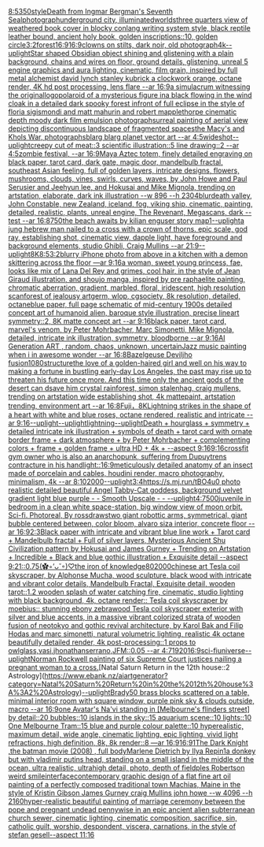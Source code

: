 [8:5](https://www.ebank.nz/aiartgenerator?category=8%3A5)[350](https://www.ebank.nz/aiartgenerator?category=350)[style](https://www.ebank.nz/aiartgenerator?category=style)[Death from Ingmar Bergman's Seventh Seal](https://www.ebank.nz/aiartgenerator?category=Death%20from%20Ingmar%20Bergman%27s%20Seventh%20Seal)[photograph](https://www.ebank.nz/aiartgenerator?category=photograph)[underground city, illuminated](https://www.ebank.nz/aiartgenerator?category=underground%20city%2C%20illuminated)[worlds](https://www.ebank.nz/aiartgenerator?category=worlds)[three quarters view of weathered book cover in blocky conlang writing system style, black reptile leather bound, ancient holy book, golden inscriptions::10, golden circle](https://www.ebank.nz/aiartgenerator?category=three%20quarters%20view%20of%20weathered%20book%20cover%20in%20blocky%20conlang%20writing%20system%20style%2C%20black%20reptile%20leather%20bound%2C%20ancient%20holy%20book%2C%20golden%20inscriptions%3A%3A10%2C%20golden%20circle)[3:2](https://www.ebank.nz/aiartgenerator?category=3%3A2)[forest](https://www.ebank.nz/aiartgenerator?category=forest)[16:9](https://www.ebank.nz/aiartgenerator?category=16%3A9)[16:9](https://www.ebank.nz/aiartgenerator?category=16%3A9)[clowns on stilts, dark noir, old photograph](https://www.ebank.nz/aiartgenerator?category=clowns%20on%20stilts%2C%20dark%20noir%2C%20old%20photograph)[4k](https://www.ebank.nz/aiartgenerator?category=4k)[--uplight](https://www.ebank.nz/aiartgenerator?category=--uplight)[Star shaped Obsidian object shining and glistening with a plain background, chains and wires on floor, ground details, glistening, unreal 5 engine graphics and aura lighting, cinematic, film grain, inspired by full metal alchemist david lynch stanley kubrick a clockwork orange, octane render, 4K hd post processing, lens flare --ar 16:9](https://www.ebank.nz/aiartgenerator?category=Star%20shaped%20Obsidian%20object%20shining%20and%20glistening%20with%20a%20plain%20background%2C%20chains%20and%20wires%20on%20floor%2C%20ground%20details%2C%20glistening%2C%20unreal%205%20engine%20graphics%20and%20aura%20lighting%2C%20cinematic%2C%20film%20grain%2C%20inspired%20by%20full%20metal%20alchemist%20david%20lynch%20stanley%20kubrick%20a%20clockwork%20orange%2C%20octane%20render%2C%204K%20hd%20post%20processing%2C%20lens%20flare%20--ar%2016%3A9)[a simulacrum witnessing the original](https://www.ebank.nz/aiartgenerator?category=a%20simulacrum%20witnessing%20the%20original)[logo](https://www.ebank.nz/aiartgenerator?category=logo)[polaroid of a mysterious figure ina black flowing in the wind cloak in a detailed dark spooky forest infront of full eclipse in the style of floria sigismondi and matt mahurin and robert mapplethorpe cinematic depth moody dark film emulsion photograph](https://www.ebank.nz/aiartgenerator?category=polaroid%20of%20a%20mysterious%20figure%20ina%20black%20flowing%20in%20the%20wind%20cloak%20in%20a%20detailed%20dark%20spooky%20forest%20infront%20of%20full%20eclipse%20in%20the%20style%20of%20floria%20sigismondi%20and%20matt%20mahurin%20and%20robert%20mapplethorpe%20cinematic%20depth%20moody%20dark%20film%20emulsion%20photograph)[surreal painting of aerial view depicting discontinuous landscape of fragmented spaces](https://www.ebank.nz/aiartgenerator?category=surreal%20painting%20of%20aerial%20view%20depicting%20discontinuous%20landscape%20of%20fragmented%20spaces)[the Macy's and Khols War, photographs](https://www.ebank.nz/aiartgenerator?category=the%20Macy%27s%20and%20Khols%20War%2C%20photographs)[blarg blarg planet vector art --ar 4:5](https://www.ebank.nz/aiartgenerator?category=blarg%20blarg%20planet%20vector%20art%20--ar%204%3A5)[wideshot](https://www.ebank.nz/aiartgenerator?category=wideshot)[--uplight](https://www.ebank.nz/aiartgenerator?category=--uplight)[creepy cut of meat::3 scientific illustration::5 line drawing::2  --ar 4:5](https://www.ebank.nz/aiartgenerator?category=creepy%20cut%20of%20meat%3A%3A3%20scientific%20illustration%3A%3A5%20line%20drawing%3A%3A2%20%20--ar%204%3A5)[zombie festival,  --ar 16:9](https://www.ebank.nz/aiartgenerator?category=zombie%20festival%2C%20%20--ar%2016%3A9)[Maya Aztec totem, finely detailed engraving on black paper, tarot card, dark gate, magic door, mandelbulb fractal, southeast Asian feeling, full of golden layers, intricate designs, flowers, mushrooms, clouds, vines, swirls, curves, waves, by John Howe and Paul Serusier and Jeehyun lee, and Hokusai and Mike Mignola, trending on artstation, elaborate, dark ink illustration --w 896 --h 2304](https://www.ebank.nz/aiartgenerator?category=Maya%20Aztec%20totem%2C%20finely%20detailed%20engraving%20on%20black%20paper%2C%20tarot%20card%2C%20dark%20gate%2C%20magic%20door%2C%20mandelbulb%20fractal%2C%20southeast%20Asian%20feeling%2C%20full%20of%20golden%20layers%2C%20intricate%20designs%2C%20flowers%2C%20mushrooms%2C%20clouds%2C%20vines%2C%20swirls%2C%20curves%2C%20waves%2C%20by%20John%20Howe%20and%20Paul%20Serusier%20and%20Jeehyun%20lee%2C%20and%20Hokusai%20and%20Mike%20Mignola%2C%20trending%20on%20artstation%2C%20elaborate%2C%20dark%20ink%20illustration%20--w%20896%20--h%202304)[blur](https://www.ebank.nz/aiartgenerator?category=blur)[death valley, John Constable, new Zealand, iceland, fog, viking ship, cinematic, painting, detailed, realistic, plants, unreal engine, The Revenant, Megascans, dark --test --ar 16:8](https://www.ebank.nz/aiartgenerator?category=death%20valley%2C%20John%20Constable%2C%20new%20Zealand%2C%20iceland%2C%20fog%2C%20viking%20ship%2C%20cinematic%2C%20painting%2C%20detailed%2C%20realistic%2C%20plants%2C%20unreal%20engine%2C%20The%20Revenant%2C%20Megascans%2C%20dark%20--test%20--ar%2016%3A8)[750](https://www.ebank.nz/aiartgenerator?category=750)[the beach awaits by kilian eng](https://www.ebank.nz/aiartgenerator?category=the%20beach%20awaits%20by%20kilian%20eng)[user story map](https://www.ebank.nz/aiartgenerator?category=user%20story%20map)[1](https://www.ebank.nz/aiartgenerator?category=1)[--uplight](https://www.ebank.nz/aiartgenerator?category=--uplight)[a jung hebrew man nailed to a cross with a crown of thorns. epic scale, god ray, establishing shot, cinematic view, dapple light, have foreground and background elements, studio Ghibli, Craig Mullins --ar 21:9](https://www.ebank.nz/aiartgenerator?category=a%20jung%20hebrew%20man%20nailed%20to%20a%20cross%20with%20a%20crown%20of%20thorns.%20epic%20scale%2C%20god%20ray%2C%20establishing%20shot%2C%20cinematic%20view%2C%20dapple%20light%2C%20have%20foreground%20and%20background%20elements%2C%20studio%20Ghibli%2C%20Craig%20Mullins%20--ar%2021%3A9)[--uplight](https://www.ebank.nz/aiartgenerator?category=--uplight)[8K](https://www.ebank.nz/aiartgenerator?category=8K)[8:5](https://www.ebank.nz/aiartgenerator?category=8%3A5)[3:2](https://www.ebank.nz/aiartgenerator?category=3%3A2)[blurry iPhone photo from above  in a kitchen with a demon skittering across the floor  —ar 9:16](https://www.ebank.nz/aiartgenerator?category=blurry%20iPhone%20photo%20from%20above%20%20in%20a%20kitchen%20with%20a%20demon%20skittering%20across%20the%20floor%20%20%E2%80%94ar%209%3A16)[a woman, sweet young princess, fae, looks like mix of Lana Del Rey and grimes, cool hair, in the style of Jean Giraud illustration, and shoujo manga, inspired by pre raphaelite painting, chromatic aberration, gradient, marbled, floral, iridescent, high resolution scan](https://www.ebank.nz/aiartgenerator?category=a%20woman%2C%20sweet%20young%20princess%2C%20fae%2C%20looks%20like%20mix%20of%20Lana%20Del%20Rey%20and%20grimes%2C%20cool%20hair%2C%20in%20the%20style%20of%20Jean%20Giraud%20illustration%2C%20and%20shoujo%20manga%2C%20inspired%20by%20pre%20raphaelite%20painting%2C%20chromatic%20aberration%2C%20gradient%2C%20marbled%2C%20floral%2C%20iridescent%2C%20high%20resolution%20scan)[forest of jealousy artgerm, wlop, cgsociety, 8k resolution, detailed, octane](https://www.ebank.nz/aiartgenerator?category=forest%20of%20jealousy%20artgerm%2C%20wlop%2C%20cgsociety%2C%208k%20resolution%2C%20detailed%2C%20octane)[blue paper, full page schematic of mid-century 1900s detailed concept art of humanoid alien, baroque style illustration, precise lineart symmetry::2, 8K matte concept art --ar 9:16](https://www.ebank.nz/aiartgenerator?category=blue%20paper%2C%20full%20page%20schematic%20of%20mid-century%201900s%20detailed%20concept%20art%20of%20humanoid%20alien%2C%20baroque%20style%20illustration%2C%20precise%20lineart%20symmetry%3A%3A2%2C%208K%20matte%20concept%20art%20--ar%209%3A16)[black paper, tarot card, marvel's venom, by Peter Mohrbacher, Marc Simonetti, Mike Mignola, detailed, intricate ink illustration, symmetry, bloodborne --ar 9:16](https://www.ebank.nz/aiartgenerator?category=black%20paper%2C%20tarot%20card%2C%20marvel%27s%20venom%2C%20by%20Peter%20Mohrbacher%2C%20Marc%20Simonetti%2C%20Mike%20Mignola%2C%20detailed%2C%20intricate%20ink%20illustration%2C%20symmetry%2C%20bloodborne%20--ar%209%3A16)[AI Generation ART , random, chaos, unknown, uncertain](https://www.ebank.nz/aiartgenerator?category=AI%20Generation%20ART%20%2C%20random%2C%20chaos%2C%20unknown%2C%20uncertain)[Jazz music painting when i in awesome wonder --ar 16:8](https://www.ebank.nz/aiartgenerator?category=Jazz%20music%20painting%20when%20i%20in%20awesome%20wonder%20--ar%2016%3A8)[Bazelgeuse Deviljho fusion](https://www.ebank.nz/aiartgenerator?category=Bazelgeuse%20Deviljho%20fusion)[1080](https://www.ebank.nz/aiartgenerator?category=1080)[structure](https://www.ebank.nz/aiartgenerator?category=structure)[the love of a golden-haired girl and well on his way to making a fortune in bustling early-day Los Angeles, the past may rise up to threaten his future once more. And this time only the ancient gods of the desert can dsave him crystal rainforest, simon stalenhag, craig mullens, trending on artstation wide establishing shot, 4k mattepaint, artstation trending, environment art --ar 16:8](https://www.ebank.nz/aiartgenerator?category=the%20love%20of%20a%20golden-haired%20girl%20and%20well%20on%20his%20way%20to%20making%20a%20fortune%20in%20bustling%20early-day%20Los%20Angeles%2C%20the%20past%20may%20rise%20up%20to%20threaten%20his%20future%20once%20more.%20And%20this%20time%20only%20the%20ancient%20gods%20of%20the%20desert%20can%20dsave%20him%20crystal%20rainforest%2C%20simon%20stalenhag%2C%20craig%20mullens%2C%20trending%20on%20artstation%20wide%20establishing%20shot%2C%204k%20mattepaint%2C%20artstation%20trending%2C%20environment%20art%20--ar%2016%3A8)[Fuji，8K](https://www.ebank.nz/aiartgenerator?category=Fuji%EF%BC%8C8K)[Lightning strikes in the shape of a heart with white and blue roses, octane rendered, realistic and intricate --ar 9:16](https://www.ebank.nz/aiartgenerator?category=Lightning%20strikes%20in%20the%20shape%20of%20a%20heart%20with%20white%20and%20blue%20roses%2C%20octane%20rendered%2C%20realistic%20and%20intricate%20--ar%209%3A16)[--uplight](https://www.ebank.nz/aiartgenerator?category=--uplight)[--uplight](https://www.ebank.nz/aiartgenerator?category=--uplight)[lightning](https://www.ebank.nz/aiartgenerator?category=lightning)[--uplight](https://www.ebank.nz/aiartgenerator?category=--uplight)[Death + hourglass + symmetry + detailed intricate ink illustration + symbols of death + tarot card with ornate border frame + dark atmosphere + by Peter Mohrbacher + complementing colors + frame + golden frame + ultra HD + 4k + --aspect 9:16](https://www.ebank.nz/aiartgenerator?category=Death%20%2B%20hourglass%20%2B%20symmetry%20%2B%20detailed%20intricate%20ink%20illustration%20%2B%20symbols%20of%20death%20%2B%20tarot%20card%20with%20ornate%20border%20frame%20%2B%20dark%20atmosphere%20%2B%20by%20Peter%20Mohrbacher%20%2B%20complementing%20colors%20%2B%20frame%20%2B%20golden%20frame%20%2B%20ultra%20HD%20%2B%204k%20%2B%20--aspect%209%3A16)[9:16](https://www.ebank.nz/aiartgenerator?category=9%3A16)[crossfit gym owner who is also an anarchopunk, suffering from Dupuytrens contracture in his hand](https://www.ebank.nz/aiartgenerator?category=crossfit%20gym%20owner%20who%20is%20also%20an%20anarchopunk%2C%20suffering%20from%20Dupuytrens%20contracture%20in%20his%20hand)[light::](https://www.ebank.nz/aiartgenerator?category=light%3A%3A)[16:9](https://www.ebank.nz/aiartgenerator?category=16%3A9)[meticulously detailed  anatomy  of an insect  made of  porcelain and cables, houdini render, macro photography,  minimalism, 4k --ar 8:10](https://www.ebank.nz/aiartgenerator?category=meticulously%20detailed%20%20anatomy%20%20of%20an%20insect%20%20made%20of%20%20porcelain%20and%20cables%2C%20houdini%20render%2C%20macro%20photography%2C%20%20minimalism%2C%204k%20--ar%208%3A10)[2000](https://www.ebank.nz/aiartgenerator?category=2000)[--uplight](https://www.ebank.nz/aiartgenerator?category=--uplight)[3:4](https://www.ebank.nz/aiartgenerator?category=3%3A4)[https://s.mj.run/tBO4u0  photo realistic detailed beautiful Angel Tabby-Cat goddess, background velvet gradient light blue purple - - Smooth Upscale - - --uplight](https://www.ebank.nz/aiartgenerator?category=https%3A//s.mj.run/tBO4u0%20%20photo%20realistic%20detailed%20beautiful%20Angel%20Tabby-Cat%20goddess%2C%20background%20velvet%20gradient%20light%20blue%20purple%20-%20-%20Smooth%20Upscale%20-%20-%20--uplight)[4:7](https://www.ebank.nz/aiartgenerator?category=4%3A7)[500](https://www.ebank.nz/aiartgenerator?category=500)[juvenile in bedroom in a clean white space-station, big window view of moon orbit. Sci-fi. Photoreal, By rossdraws](https://www.ebank.nz/aiartgenerator?category=juvenile%20in%20bedroom%20in%20a%20clean%20white%20space-station%2C%20big%20window%20view%20of%20moon%20orbit.%20Sci-fi.%20Photoreal%2C%20By%20rossdraws)[two giant robottic arms, symmetrical, giant bubble centered between, color bloom, alvaro siza interior, concrete floor --ar 16:9](https://www.ebank.nz/aiartgenerator?category=two%20giant%20robottic%20arms%2C%20symmetrical%2C%20giant%20bubble%20centered%20between%2C%20color%20bloom%2C%20alvaro%20siza%20interior%2C%20concrete%20floor%20--ar%2016%3A9)[](https://www.ebank.nz/aiartgenerator?category=)[2:3](https://www.ebank.nz/aiartgenerator?category=2%3A3)[Black paper with intricate and vibrant blue line work + Tarot card + Mandelbulb fractal + Full of silver layers, Mysterious Ancient Shu Civilization pattern by Hokusai and James Gurney + Trending on Artstation + Incredible + Black and blue gothic illustration + Exquisite detail --aspect 9:21](https://www.ebank.nz/aiartgenerator?category=Black%20paper%20with%20intricate%20and%20vibrant%20blue%20line%20work%20%2B%20Tarot%20card%20%2B%20Mandelbulb%20fractal%20%2B%20Full%20of%20silver%20layers%2C%20Mysterious%20Ancient%20Shu%20Civilization%20pattern%20by%20Hokusai%20and%20James%20Gurney%20%2B%20Trending%20on%20Artstation%20%2B%20Incredible%20%2B%20Black%20and%20blue%20gothic%20illustration%20%2B%20Exquisite%20detail%20--aspect%209%3A21)[::0.75](https://www.ebank.nz/aiartgenerator?category=%3A%3A0.75)[(✿◦’ᴗ˘◦)♡](https://www.ebank.nz/aiartgenerator?category=%28%E2%9C%BF%E2%97%A6%E2%80%99%E1%B4%97%CB%98%E2%97%A6%29%E2%99%A1)[the iron of knowledge](https://www.ebank.nz/aiartgenerator?category=the%20iron%20of%20knowledge)[80](https://www.ebank.nz/aiartgenerator?category=80)[2000](https://www.ebank.nz/aiartgenerator?category=2000)[chinese art Tesla coil skyscraper, by Alphonse Mucha, wood sculpture, black wood with intricate and vibrant color details, Mandelbulb Fractal, Exquisite detail, wooden tarot::1.2 wooden splash of water catching fire, cinematic, studio lighting with black background, 4k, octane render:: Tesla coil skyscraper by moebius:: stunning ebony zebrawood Tesla coil skyscraper exterior with silver and blue accents, in a massive vibrant colorized strata of wooden fusion of neotokyo and gothic revival architecture, by Karol Bak and Filip Hodas and marc simonetti, natural volumetric lighting, realistic 4k octane beautifully detailed render, 4k post-processing::1 props to owlglass,vasi,jhonathanserrano,JFM::0.05 --ar 4:7](https://www.ebank.nz/aiartgenerator?category=chinese%20art%20Tesla%20coil%20skyscraper%2C%20by%20Alphonse%20Mucha%2C%20wood%20sculpture%2C%20black%20wood%20with%20intricate%20and%20vibrant%20color%20details%2C%20Mandelbulb%20Fractal%2C%20Exquisite%20detail%2C%20wooden%20tarot%3A%3A1.2%20wooden%20splash%20of%20water%20catching%20fire%2C%20cinematic%2C%20studio%20lighting%20with%20black%20background%2C%204k%2C%20octane%20render%3A%3A%20Tesla%20coil%20skyscraper%20by%20moebius%3A%3A%20stunning%20ebony%20zebrawood%20Tesla%20coil%20skyscraper%20exterior%20with%20silver%20and%20blue%20accents%2C%20in%20a%20massive%20vibrant%20colorized%20strata%20of%20wooden%20fusion%20of%20neotokyo%20and%20gothic%20revival%20architecture%2C%20by%20Karol%20Bak%20and%20Filip%20Hodas%20and%20marc%20simonetti%2C%20natural%20volumetric%20lighting%2C%20realistic%204k%20octane%20beautifully%20detailed%20render%2C%204k%20post-processing%3A%3A1%20props%20to%20owlglass%2Cvasi%2Cjhonathanserrano%2CJFM%3A%3A0.05%20--ar%204%3A7)[1920](https://www.ebank.nz/aiartgenerator?category=1920)[16:9](https://www.ebank.nz/aiartgenerator?category=16%3A9)[sci-fi](https://www.ebank.nz/aiartgenerator?category=sci-fi)[universe](https://www.ebank.nz/aiartgenerator?category=universe)[--uplight](https://www.ebank.nz/aiartgenerator?category=--uplight)[Norman Rockwell painting of six Supreme Court justices nailing a pregnant woman to a cross.](https://www.ebank.nz/aiartgenerator?category=Norman%20Rockwell%20painting%20of%20six%20Supreme%20Court%20justices%20nailing%20a%20pregnant%20woman%20to%20a%20cross.)[Natal Saturn Return in the 12th house::2 Astrology](https://www.ebank.nz/aiartgenerator?category=Natal%20Saturn%20Return%20in%20the%2012th%20house%3A%3A2%20Astrology)[--uplight](https://www.ebank.nz/aiartgenerator?category=--uplight)[Brady](https://www.ebank.nz/aiartgenerator?category=Brady)[50 brass blocks scattered on a table, minimal interior room with square window, purple pink sky & clouds outside, macro --ar 16:9](https://www.ebank.nz/aiartgenerator?category=50%20brass%20blocks%20scattered%20on%20a%20table%2C%20minimal%20interior%20room%20with%20square%20window%2C%20purple%20pink%20sky%20%26%20clouds%20outside%2C%20macro%20--ar%2016%3A9)[one Avatar's Na'vi standing in [Melbourne's flinders street] by detail::20 bubbles::10 islands in the sky::15 aquarium scene::10 lights::10 One Melbourne Tram::15 blue and purple colour palette::10 hyperealistic, maximum detail, wide angle, cinematic lighting, epic lighting, vivid light refractions, high definition, 8k, 8k render::8 —ar 16:9](https://www.ebank.nz/aiartgenerator?category=one%20Avatar%27s%20Na%27vi%20standing%20in%20%5BMelbourne%27s%20flinders%20street%5D%20by%20detail%3A%3A20%20bubbles%3A%3A10%20islands%20in%20the%20sky%3A%3A15%20aquarium%20scene%3A%3A10%20lights%3A%3A10%20One%20Melbourne%20Tram%3A%3A15%20blue%20and%20purple%20colour%20palette%3A%3A10%20hyperealistic%2C%20maximum%20detail%2C%20wide%20angle%2C%20cinematic%20lighting%2C%20epic%20lighting%2C%20vivid%20light%20refractions%2C%20high%20definition%2C%208k%2C%208k%20render%3A%3A8%20%E2%80%94ar%2016%3A9)[16:9](https://www.ebank.nz/aiartgenerator?category=16%3A9)[1](https://www.ebank.nz/aiartgenerator?category=1)[The Dark Knight ,the batman movie (2008)  , full body](https://www.ebank.nz/aiartgenerator?category=The%20Dark%20Knight%20%2Cthe%20batman%20movie%20%282008%29%20%20%2C%20full%20body)[Marlene Dietrich by Ilya Repin](https://www.ebank.nz/aiartgenerator?category=Marlene%20Dietrich%20by%20Ilya%20Repin)[1](https://www.ebank.nz/aiartgenerator?category=1)[a donkey but with vladimir putins head, standing on a small island in the middle of the ocean, ultra realistic, ultrahigh detail, photo, depth of field](https://www.ebank.nz/aiartgenerator?category=a%20donkey%20but%20with%20vladimir%20putins%20head%2C%20standing%20on%20a%20small%20island%20in%20the%20middle%20of%20the%20ocean%2C%20ultra%20realistic%2C%20ultrahigh%20detail%2C%20photo%2C%20depth%20of%20field)[ples Robertson weird smile](https://www.ebank.nz/aiartgenerator?category=ples%20Robertson%20weird%20smile)[interface](https://www.ebank.nz/aiartgenerator?category=interface)[contemporary graphic design of a flat fine art oil painting of a perfectly composed traditional town Machias, Maine in the style of Kristin Gibson James Gurney craig Mullins john howe --w 4096 --h 2160](https://www.ebank.nz/aiartgenerator?category=contemporary%20graphic%20design%20of%20a%20flat%20fine%20art%20oil%20painting%20of%20a%20perfectly%20composed%20traditional%20town%20Machias%2C%20Maine%20in%20the%20style%20of%20Kristin%20Gibson%20James%20Gurney%20craig%20Mullins%20john%20howe%20--w%204096%20--h%202160)[hyper-realistic beautiful painting of marriage ceremony between the pope and pregnant undead  pennywise in an epic ancient alien subterranean church sewer, cinematic lighting, cinematic composition, sacrifice, sin, catholic guilt, worship, despondent, viscera, carnations, in the style of stefan gesell--aspect 11:16](https://www.ebank.nz/aiartgenerator?category=hyper-realistic%20beautiful%20painting%20of%20marriage%20ceremony%20between%20the%20pope%20and%20pregnant%20undead%20%20pennywise%20in%20an%20epic%20ancient%20alien%20subterranean%20church%20sewer%2C%20cinematic%20lighting%2C%20cinematic%20composition%2C%20sacrifice%2C%20sin%2C%20catholic%20guilt%2C%20worship%2C%20despondent%2C%20viscera%2C%20carnations%2C%20in%20the%20style%20of%20stefan%20gesell--aspect%2011%3A16)